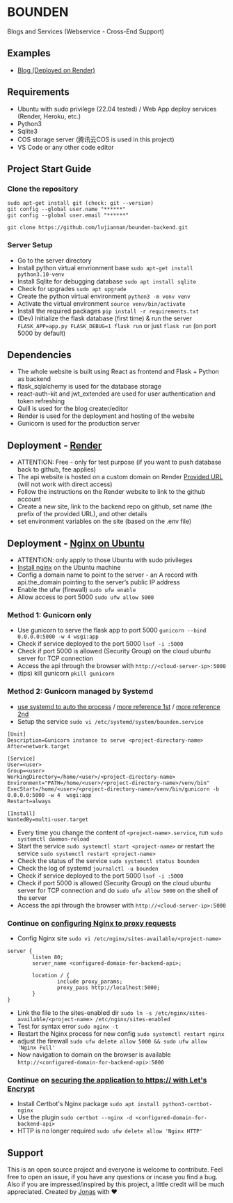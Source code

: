 # BOUNDEN
Blogs and Services (Webservice - Cross-End Support)

## Examples
- [Blog (Deployed on Render)](https://bounden.onrender.com/)

## Requirements
- Ubuntu with sudo privilege (22.04 tested) / Web App deploy services (Render, Heroku, etc.)
- Python3
- Sqlite3
- COS storage server (腾讯云COS is used in this project)
- VS Code or any other code editor

## Project Start Guide
### Clone the repository
```
sudo apt-get install git (check: git --version)
git config --global user.name "******"
git config --global user.email "******"

git clone https://github.com/lujiannan/bounden-backend.git
```

### Server Setup
- Go to the server directory
- Install python virtual envrionment base ```sudo apt-get install python3.10-venv```
- Install Sqlite for debugging database ```sudo apt install sqlite```
- Check for upgrades ```sudo apt upgrade```
- Create the python virtual environment ```python3 -m venv venv```
- Activate the virtual environment ```source venv/bin/activate```
- Install the required packages ```pip install -r requirements.txt```
- (Dev) Initialize the flask database (first time) & run the server ```FLASK_APP=app.py FLASK_DEBUG=1 flask run``` or just ```flask run``` (on port 5000 by default)

## Dependencies
- The whole website is built using React as frontend and Flask + Python as backend
- flask_sqlalchemy is used for the database storage
- react-auth-kit and jwt_extended are used for user authentication and token refreshing
- Quill is used for the blog creater/editor
- Render is used for the deployment and hosting of the website
- Gunicorn is used for the production server

## Deployment - [Render](https://docs.render.com/github)
- ATTENTION: Free - only for test purpose (if you want to push database back to github, fee applies)
- The api website is hosted on a custom domain on Render [Provided URL](https://bounden-api.onrender.com/) (will not work with direct access)
- Follow the instructions on the Render website to link to the github account
- Create a new site, link to the backend repo on github, set name (the prefix of the provided URL), and other details
- set environment variables on the site (based on the .env file)

## Deployment - [Nginx on Ubuntu](https://www.digitalocean.com/community/tutorials/how-to-serve-flask-applications-with-gunicorn-and-nginx-on-ubuntu-22-04)
- ATTENTION: only apply to those Ubuntu with sudo privileges
- [Install nginx](https://www.digitalocean.com/community/tutorials/how-to-install-nginx-on-ubuntu-22-04) on the Ubuntu machine
- Config a domain name to point to the server - an A record with api.the_domain pointing to the server’s public IP address
- Enable the ufw (firewall) ```sudo ufw enable```
- Allow access to port 5000 ```sudo ufw allow 5000```
### Method 1: Gunicorn only
- Use gunicorn to serve the flask app to port 5000 ```gunicorn --bind 0.0.0.0:5000 -w 4 wsgi:app```
- Check if service deployed to the port 5000 ```lsof -i :5000```
- Check if port 5000 is allowed (Security Group) on the cloud ubuntu server for TCP connection
- Access the api through the browser with ```http://<cloud-server-ip>:5000```
- (tips) kill gunicorn ```pkill gunicorn```
### Method 2: Gunicorn managed by Systemd
- [use systemd to auto the process](https://docs.gunicorn.org/en/stable/deploy.html#systemd) / [more reference 1st](https://blog.miguelgrinberg.com/post/how-to-deploy-a-react--flask-project) / [more reference 2nd](https://blog.miguelgrinberg.com/post/running-a-flask-application-as-a-service-with-systemd)
- Setup the service ```sudo vi /etc/systemd/system/bounden.service```
```
[Unit]
Description=Gunicorn instance to serve <project-directory-name>
After=network.target

[Service]
User=<user>
Group=<user>
WorkingDirectory=/home/<user>/<project-directory-name>
Environment="PATH=/home/<user>/<project-directory-name>/venv/bin"
ExecStart=/home/<user>/<project-directory-name>/venv/bin/gunicorn -b 0.0.0.0:5000 -w 4  wsgi:app
Restart=always

[Install]
WantedBy=multi-user.target
```
- Every time you change the content of ```<project-name>.service```, run ```sudo systemctl daemon-reload```
- Start the service ```sudo systemctl start <project-name>``` or restart the service ```sudo systemctl restart <project-name>```
- Check the status of the service ```sudo systemctl status bounden```
- Check the log of systemd ```journalctl -u bounden```
- Check if service deployed to the port 5000 ```lsof -i :5000```
- Check if port 5000 is allowed (Security Group) on the cloud ubuntu server for TCP connection and do ```sudo ufw allow 5000``` on the shell of the server
- Access the api through the browser with ```http://<cloud-server-ip>:5000```
### Continue on [configuring Nginx to proxy requests](https://www.digitalocean.com/community/tutorials/how-to-serve-flask-applications-with-gunicorn-and-nginx-on-ubuntu-22-04#step-5-configuring-nginx-to-proxy-requests)
- Config Nginx site ```sudo vi /etc/nginx/sites-available/<project-name>```
```
server {
        listen 80;
        server_name <configured-domain-for-backend-api>;

        location / {
                include proxy_params;
                proxy_pass http://localhost:5000;
        }
}
```
- Link the file to the sites-enabled dir ```sudo ln -s /etc/nginx/sites-available/<project-name> /etc/nginx/sites-enabled```
- Test for syntax error ```sudo nginx -t```
- Restart the Nginx process for new config ```sudo systemctl restart nginx```
- adjust the firewall ```sudo ufw delete allow 5000 && sudo ufw allow 'Nginx Full'```
- Now navigation to domain on the browser is available ```http://<configured-domain-for-backend-api>:5000```
### Continue on [securing the application to https:// with Let's Encrypt](https://www.digitalocean.com/community/tutorials/how-to-serve-flask-applications-with-gunicorn-and-nginx-on-ubuntu-22-04#step-5-configuring-nginx-to-proxy-requests)
- Install Certbot's Nginx package ```sudo apt install python3-certbot-nginx```
- Use the plugin ```sudo certbot --nginx -d <configured-domain-for-backend-api>```
- HTTP is no longer required ```sudo ufw delete allow 'Nginx HTTP'```

## Support
This is an open source project and everyone is welcome to contribute. Feel free to open an issue, if you have any questions or incase you find a bug. Also if you are impressed/inspired by this project, a little credit will be much appreciated.
Created by [Jonas](https://github.com/lujiannan) with ❤️